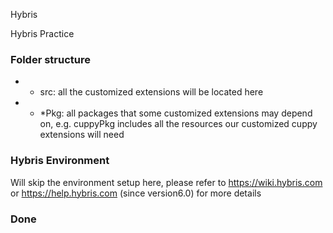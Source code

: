 Hybris

Hybris Practice

### Folder structure
* - src: all the customized extensions will be located here
* - \*Pkg: all packages that some customized extensions may depend on, e.g. cuppyPkg includes all the resources our customized cuppy extensions will need

### Hybris Environment
Will skip the environment setup here, please refer to https://wiki.hybris.com or https://help.hybris.com (since version6.0) for more details

### Done
